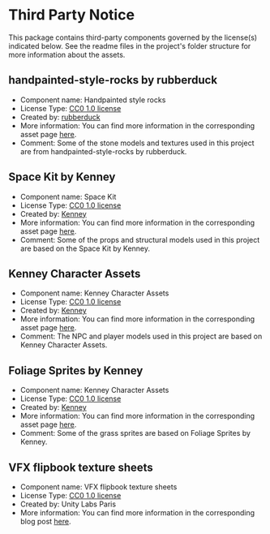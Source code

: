 # Third Party Notice

This package contains third-party components governed by the license(s) indicated below. See the readme files in the project's folder structure for more information about the assets.

## handpainted-style-rocks by rubberduck

- Component name: Handpainted style rocks
- License Type: [CC0 1.0 license](https://creativecommons.org/publicdomain/zero/1.0/)
- Created by: [rubberduck](https://opengameart.org/users/rubberduck)
- More information: You can find more information in the corresponding asset page [here](https://opengameart.org/content/handpainted-style-rocks).
- Comment: Some of the stone models and textures used in this project are from handpainted-style-rocks by rubberduck.

## Space Kit by Kenney

- Component name: Space Kit
- License Type: [CC0 1.0 license](https://creativecommons.org/publicdomain/zero/1.0/)
- Created by: [Kenney](https://kenney.nl/)
- More information: You can find more information in the corresponding asset page [here](https://kenney.nl/assets/space-kit).
- Comment: Some of the props and structural models used in this project are based on the Space Kit by Kenney.

## Kenney Character Assets

- Component name: Kenney Character Assets
- License Type: [CC0 1.0 license](https://creativecommons.org/publicdomain/zero/1.0/)
- Created by: [Kenney](https://kenney.nl/)
- More information: You can find more information in the corresponding asset page [here](https://kenney.itch.io/kenney-character-assets).
- Comment: The NPC and player models used in this project are based on Kenney Character Assets.

## Foliage Sprites by Kenney

- Component name: Kenney Character Assets
- License Type: [CC0 1.0 license](https://creativecommons.org/publicdomain/zero/1.0/)
- Created by: [Kenney](https://kenney.nl/)
- More information: You can find more information in the corresponding asset page [here](https://kenney.nl/assets/foliage-sprites).
- Comment: Some of the grass sprites are based on Foliage Sprites by Kenney.

## VFX flipbook texture sheets

- Component name: VFX flipbook texture sheets
- License Type: [CC0 1.0 license](https://creativecommons.org/publicdomain/zero/1.0/)
- Created by: Unity Labs Paris
- More information: You can find more information in the corresponding blog post [here](https://blogs.unity3d.com/2016/11/28/free-vfx-image-sequences-flipbooks/).
